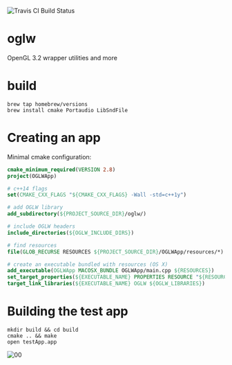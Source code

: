![Travis CI Build Status](https://travis-ci.org/karimnaaji/oglw.svg?branch=master)

# oglw
OpenGL 3.2 wrapper utilities and more

build
=====

```
brew tap homebrew/versions
brew install cmake Portaudio LibSndFile
```

Creating an app
===============
Minimal cmake configuration:
```cmake
cmake_minimum_required(VERSION 2.8)
project(OGLWApp)

# c++14 flags
set(CMAKE_CXX_FLAGS "${CMAKE_CXX_FLAGS} -Wall -std=c++1y")

# add OGLW library
add_subdirectory(${PROJECT_SOURCE_DIR}/oglw/)

# include OGLW headers
include_directories(${OGLW_INCLUDE_DIRS})

# find resources
file(GLOB_RECURSE RESOURCES ${PROJECT_SOURCE_DIR}/OGLWApp/resources/*)

# create an executable bundled with resources (OS X)
add_executable(OGLWApp MACOSX_BUNDLE OGLWApp/main.cpp ${RESOURCES})
set_target_properties(${EXECUTABLE_NAME} PROPERTIES RESOURCE "${RESOURCES}")
target_link_libraries(${EXECUTABLE_NAME} OGLW ${OGLW_LIBRARIES})
````


Building the test app
=====================
```
mkdir build && cd build
cmake .. && make
open testApp.app
```

![00](img/test-app.png)
